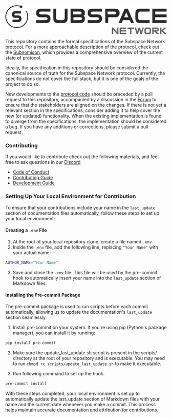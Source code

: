 <img src="./static/img/subspace-network.svg" align="center" />

This repository contains the formal specifications of the Subspace Network protocol. For a more approachable description of the protocol, check out the [Subnomicon](https://subnomicon.subspace.network), which provides a comprehensive overview of the current state of protocol.

Ideally, the specification in this repository should be considered the canonical source of truth for the Subspace Network protocol. Currently, the specifications do not cover the full stack, but it is one of the goals of the project to do so.

New developments to the [protocol code](https://github.com/subspace/subspace/pulls) should be preceded by a pull request to this repository, accompanied by a discussion in the [Forum](https://forum.subspace.network) to ensure that the stakeholders are aligned on the changes. If there is not yet a relevant section in the specifications, consider adding it to help cover the new (or updated) functionality.
When the existing implementation is found to diverge from the specifications, the implementation should be considered a bug. 
If you have any additions or corrections, please submit a pull request.

### Contributing

If you would like to contribute check out the following materials, and feel free to ask questions in our [Discord](https://discord.gg/subspace-network)

- [Code of Conduct](CODE_OF_CONDUCT.md)
- [Contributing Guide](CONTRIBUTING.md)
- [Development Guide](DEVELOPMENT.md)


### Setting Up Your Local Environment for Contribution

To ensure that your contributions include your name in the `last_update` section of documentation files automatically, follow these steps to set up your local environment:

#### Creating a `.env` File

1. At the root of your local repository clone, create a file named `.env`.
2. Inside the `.env` file, add the following line, replacing `"Your Name"` with your actual name:

```sh
AUTHOR_NAME="Your Name"
```

3. Save and close the `.env` file. This file will be used by the pre-commit hook to automatically insert your name into the `last_update` section of Markdown files.

#### Installing the Pre-commit Package

The pre-commit package is used to run scripts before each commit automatically, allowing us to update the documentation's `last_update` section seamlessly.

1. Install pre-commit on your system. If you're using pip (Python's package manager), you can install it by running:

```bash
pip install pre-commit
```

2. Make sure the update_last_update.sh script is present in the scripts/ directory at the root of your repository and is executable. You may need to run `chmod +x scripts/update_last_update.sh` to make it executable.

3. Run following command to set up the hook.
```bash
pre-commit install
```

With these steps completed, your local environment is set up to automatically update the last_update section of Markdown files with your name and the current date whenever you make a commit. This process helps maintain accurate documentation and attribution for contributions.

